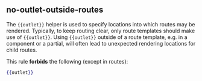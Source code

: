 ## no-outlet-outside-routes

The `{{outlet}}` helper is used to specify locations into which routes may be rendered. Typically, to keep routing clear, only route templates should make use of `{{outlet}}`. Using `{{outlet}}` outside of a route template, e.g. in a component or a partial, will often lead to unexpected rendering locations for child routes.

This rule **forbids** the following (except in routes):

```hbs
{{outlet}}
```
